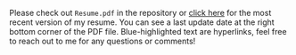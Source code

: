 Please check out `Resume.pdf` in the repository or [click here](Resume.pdf) for the most recent version of my resume. You can see a last update date at the right bottom corner of the PDF file. Blue-highlighted text are hyperlinks, feel free to reach out to me for any questions or comments! 


